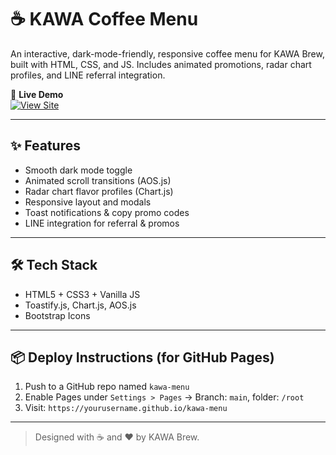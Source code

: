 # ☕ KAWA Coffee Menu

An interactive, dark-mode-friendly, responsive coffee menu for KAWA Brew, built with HTML, CSS, and JS. Includes animated promotions, radar chart profiles, and LINE referral integration.

🚀 **Live Demo**  
[![View Site](https://img.shields.io/badge/Open-KAWA%20Menu-4B5563?style=for-the-badge&logo=googlechrome&logoColor=white)](https://cas-ix.github.io/kawa-menu)

---

## ✨ Features
- Smooth dark mode toggle
- Animated scroll transitions (AOS.js)
- Radar chart flavor profiles (Chart.js)
- Responsive layout and modals
- Toast notifications & copy promo codes
- LINE integration for referral & promos

---

## 🛠 Tech Stack
- HTML5 + CSS3 + Vanilla JS
- Toastify.js, Chart.js, AOS.js
- Bootstrap Icons

---

## 📦 Deploy Instructions (for GitHub Pages)
1. Push to a GitHub repo named `kawa-menu`
2. Enable Pages under `Settings > Pages` → Branch: `main`, folder: `/root`
3. Visit: `https://yourusername.github.io/kawa-menu`

---

> Designed with ☕ and ❤️ by KAWA Brew.

